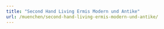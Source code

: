 ```yaml
---
title: "Second Hand Living Ermis Modern und Antike"
url: /muenchen/second-hand-living-ermis-modern-und-antike/
---
```

